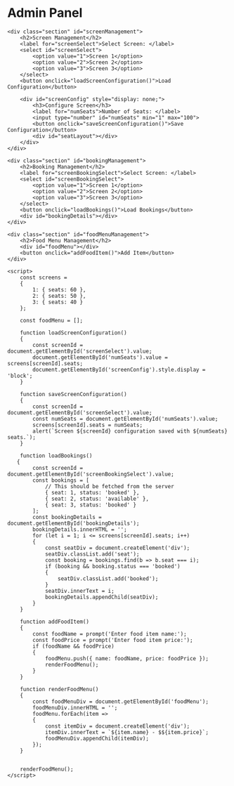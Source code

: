 <!DOCTYPE html>
<html lang="en">
<head>
    <meta charset="UTF-8">
    <meta name="viewport" content="width=device-width, initial-scale=1.0">
    <title>Admin Panel</title>
    <style>
        .section 
        {
            margin-bottom: 20px;
        }
        .seat 
        {
            width: 30px;
            height: 30px;
            margin: 2px;
            background-color: green;
            display: inline-block;
        }
        .booked 
        {
            background-color: red;
        }
    </style>
</head>
<body>
    <h1>Admin Panel</h1>

    <div class="section" id="screenManagement">
        <h2>Screen Management</h2>
        <label for="screenSelect">Select Screen: </label>
        <select id="screenSelect">
            <option value="1">Screen 1</option>
            <option value="2">Screen 2</option>
            <option value="3">Screen 3</option>
        </select>
        <button onclick="loadScreenConfiguration()">Load Configuration</button>

        <div id="screenConfig" style="display: none;">
            <h3>Configure Screen</h3>
            <label for="numSeats">Number of Seats: </label>
            <input type="number" id="numSeats" min="1" max="100">
            <button onclick="saveScreenConfiguration()">Save Configuration</button>
            <div id="seatLayout"></div>
        </div>
    </div>

    <div class="section" id="bookingManagement">
        <h2>Booking Management</h2>
        <label for="screenBookingSelect">Select Screen: </label>
        <select id="screenBookingSelect">
            <option value="1">Screen 1</option>
            <option value="2">Screen 2</option>
            <option value="3">Screen 3</option>
        </select>
        <button onclick="loadBookings()">Load Bookings</button>
        <div id="bookingDetails"></div>
    </div>

    <div class="section" id="foodMenuManagement">
        <h2>Food Menu Management</h2>
        <div id="foodMenu"></div>
        <button onclick="addFoodItem()">Add Item</button>
    </div>

    <script>
        const screens = 
        {
            1: { seats: 60 },
            2: { seats: 50 },
            3: { seats: 40 }
        };

        const foodMenu = [];

        function loadScreenConfiguration() 
        {
            const screenId = document.getElementById('screenSelect').value;
            document.getElementById('numSeats').value = screens[screenId].seats;
            document.getElementById('screenConfig').style.display = 'block';
        }

        function saveScreenConfiguration() 
        {
            const screenId = document.getElementById('screenSelect').value;
            const numSeats = document.getElementById('numSeats').value;
            screens[screenId].seats = numSeats;
            alert(`Screen ${screenId} configuration saved with ${numSeats} seats.`);
        }

        function loadBookings() 
       {
            const screenId = document.getElementById('screenBookingSelect').value;
            const bookings = [
                // This should be fetched from the server
                { seat: 1, status: 'booked' },
                { seat: 2, status: 'available' },
                { seat: 3, status: 'booked' }
            ];
            const bookingDetails = document.getElementById('bookingDetails');
            bookingDetails.innerHTML = '';
            for (let i = 1; i <= screens[screenId].seats; i++) 
            {
                const seatDiv = document.createElement('div');
                seatDiv.classList.add('seat');
                const booking = bookings.find(b => b.seat === i);
                if (booking && booking.status === 'booked') 
                {
                    seatDiv.classList.add('booked');
                }
                seatDiv.innerText = i;
                bookingDetails.appendChild(seatDiv);
            }
        }

        function addFoodItem() 
        {
            const foodName = prompt('Enter food item name:');
            const foodPrice = prompt('Enter food item price:');
            if (foodName && foodPrice) 
            {
                foodMenu.push({ name: foodName, price: foodPrice });
                renderFoodMenu();
            }
        }

        function renderFoodMenu() 
        {
            const foodMenuDiv = document.getElementById('foodMenu');
            foodMenuDiv.innerHTML = '';
            foodMenu.forEach(item => 
            {
                const itemDiv = document.createElement('div');
                itemDiv.innerText = `${item.name} - $${item.price}`;
                foodMenuDiv.appendChild(itemDiv);
            });
        }

        
        renderFoodMenu();
    </script>
</body>
</html> 
